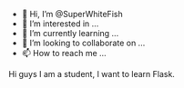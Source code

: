 - 👋 Hi, I’m @SuperWhiteFish
- 👀 I’m interested in ...
- 🌱 I’m currently learning ...
- 💞️ I’m looking to collaborate on ...
- 📫 How to reach me ...

<!---
SuperWhiteFish/SuperWhiteFish is a ✨ special ✨ repository because its `README.md` (this file) appears on your GitHub profile.
You can click the Preview link to take a look at your changes.
--->

Hi guys I am a student, I want to learn Flask.
